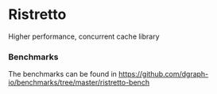 # Ristretto
Higher performance, concurrent cache library

### Benchmarks
The benchmarks can be found in https://github.com/dgraph-io/benchmarks/tree/master/ristretto-bench
